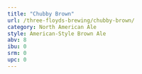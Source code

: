```yaml
---
title: "Chubby Brown"
url: /three-floyds-brewing/chubby-brown/
category: North American Ale
style: American-Style Brown Ale
abv: 8
ibu: 0
srm: 0
upc: 0
---
```


